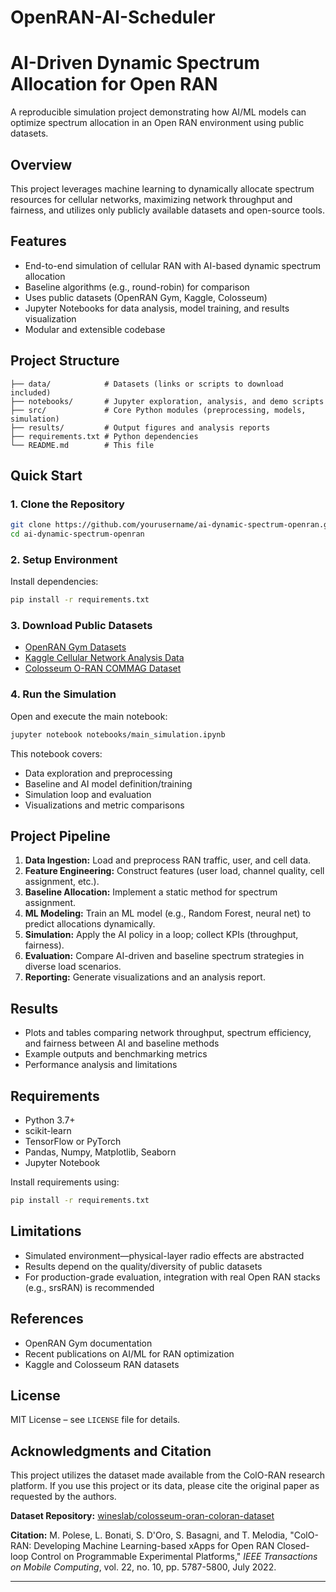 # OpenRAN-AI-Scheduler
# AI-Driven Dynamic Spectrum Allocation for Open RAN

A reproducible simulation project demonstrating how AI/ML models can optimize spectrum allocation in an Open RAN environment using public datasets.

## Overview

This project leverages machine learning to dynamically allocate spectrum resources for cellular networks, maximizing network throughput and fairness, and utilizes only publicly available datasets and open-source tools.

## Features

- End-to-end simulation of cellular RAN with AI-based dynamic spectrum allocation
- Baseline algorithms (e.g., round-robin) for comparison
- Uses public datasets (OpenRAN Gym, Kaggle, Colosseum)
- Jupyter Notebooks for data analysis, model training, and results visualization
- Modular and extensible codebase

## Project Structure

```
├── data/            # Datasets (links or scripts to download included)
├── notebooks/       # Jupyter exploration, analysis, and demo scripts
├── src/             # Core Python modules (preprocessing, models, simulation)
├── results/         # Output figures and analysis reports
├── requirements.txt # Python dependencies
└── README.md        # This file
```

## Quick Start

### 1. Clone the Repository

```bash
git clone https://github.com/yourusername/ai-dynamic-spectrum-openran.git
cd ai-dynamic-spectrum-openran
```

### 2. Setup Environment

Install dependencies:

```bash
pip install -r requirements.txt
```

### 3. Download Public Datasets

- [OpenRAN Gym Datasets](https://openrangym.com/datasets)
- [Kaggle Cellular Network Analysis Data](https://www.kaggle.com/datasets/vishnuvarthanraja/cellular-network-analysis)
- [Colosseum O-RAN COMMAG Dataset](https://colosseum.net/datasets/commag)

### 4. Run the Simulation

Open and execute the main notebook:

```bash
jupyter notebook notebooks/main_simulation.ipynb
```

This notebook covers:
- Data exploration and preprocessing
- Baseline and AI model definition/training
- Simulation loop and evaluation
- Visualizations and metric comparisons

## Project Pipeline

1. **Data Ingestion:** Load and preprocess RAN traffic, user, and cell data.
2. **Feature Engineering:** Construct features (user load, channel quality, cell assignment, etc.).
3. **Baseline Allocation:** Implement a static method for spectrum assignment.
4. **ML Modeling:** Train an ML model (e.g., Random Forest, neural net) to predict allocations dynamically.
5. **Simulation:** Apply the AI policy in a loop; collect KPIs (throughput, fairness).
6. **Evaluation:** Compare AI-driven and baseline spectrum strategies in diverse load scenarios.
7. **Reporting:** Generate visualizations and an analysis report.

## Results

- Plots and tables comparing network throughput, spectrum efficiency, and fairness between AI and baseline methods
- Example outputs and benchmarking metrics
- Performance analysis and limitations

## Requirements

- Python 3.7+
- scikit-learn
- TensorFlow or PyTorch
- Pandas, Numpy, Matplotlib, Seaborn
- Jupyter Notebook

Install requirements using:

```bash
pip install -r requirements.txt
```

## Limitations

- Simulated environment—physical-layer radio effects are abstracted
- Results depend on the quality/diversity of public datasets
- For production-grade evaluation, integration with real Open RAN stacks (e.g., srsRAN) is recommended

## References

- OpenRAN Gym documentation
- Recent publications on AI/ML for RAN optimization
- Kaggle and Colosseum RAN datasets

## License

MIT License – see `LICENSE` file for details.

## Acknowledgments and Citation

This project utilizes the dataset made available from the ColO-RAN research platform. If you use this project or its data, please cite the original paper as requested by the authors.

**Dataset Repository:**
[wineslab/colosseum-oran-coloran-dataset](https://github.com/wineslab/colosseum-oran-coloran-dataset)

**Citation:**
M. Polese, L. Bonati, S. D'Oro, S. Basagni, and T. Melodia, "ColO-RAN: Developing Machine Learning-based xApps for Open RAN Closed-loop Control on Programmable Experimental Platforms," *IEEE Transactions on Mobile Computing*, vol. 22, no. 10, pp. 5787-5800, July 2022.

---
